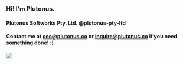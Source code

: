### Hi! I'm Plutonus.
#### Plutonus Softworks Pty. Ltd. @plutonus-pty-ltd
#### Contact me at ceo@plutonus.co or inquire@plutonus.co if you need something done! :)

<img align="center" src="https://github-readme-stats.vercel.app/api?username=PlutonusDev&count_private=true&show_icons=true&theme=material-palenight&include-all-commits=true&custom_title=Plutonus!" />

